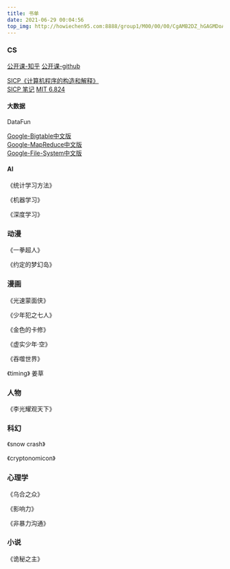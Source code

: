 ```yaml
---
title: 书单
date: 2021-06-29 00:04:56    
top_img: http://howiechen95.com:8888/group1/M00/00/00/CgAMB2DZ_hGAGMDoAAJfuBSscsY012.jpg    
---
```


### CS 

[公开课-知乎](https://www.zhihu.com/question/57532048)
[公开课-github](https://github.com/apachecn/awesome-cs-courses-zh)

[SICP《计算机程序的构造和解释》](https://github.com/DeathKing/Learning-SICP)     
[SICP 笔记](../2021/06/28/sicp/)
[MIT 6.824](https://pdos.csail.mit.edu/6.824/)

#### 大数据

DataFun

[Google-Bigtable中文版](https://github.com/howiechen95/files/tree/master/bigdata/Google-Bigtable中文版.pdf)    
[Google-MapReduce中文版](https://github.com/howiechen95/files/tree/master/bigdata/Google-MapReduce中文版_1.0.pdf)    
[Google-File-System中文版](https://github.com/howiechen95/files/tree/master/bigdata/Google-File-System中文版_1.0.pdf)    

#### AI

《统计学习方法》    

《机器学习》    

《深度学习》    


### 动漫  

《一拳超人》

《约定的梦幻岛》    

### 漫画

《光速蒙面侠》    

《少年犯之七人》

《金色的卡修》

《虚实少年·空》

《吞噬世界》

《timing》
姜草    



### 人物

《李光耀观天下》

### 科幻

《snow crash》    

《cryptonomicon》 

### 心理学

《乌合之众》

《影响力》

《非暴力沟通》

### 小说

《诡秘之主》    


